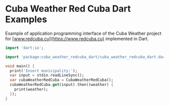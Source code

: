 # Cuba Weather Red Cuba Dart Examples

Example of application programming interface of the Cuba Weather project for [www.redcuba.cu](https://www.redcuba.cu) implemented in Dart.

```dart
import 'dart:io';

import 'package:cuba_weather_redcuba_dart/cuba_weather_redcuba_dart.dart';

void main() {
  print('Insert municipality:');
  var input = stdin.readLineSync();
  var cubaWeatherRedCuba = CubaWeatherRedCuba();
  cubaWeatherRedCuba.get(input).then((weather) {
    print(weather);
  });
}
```
